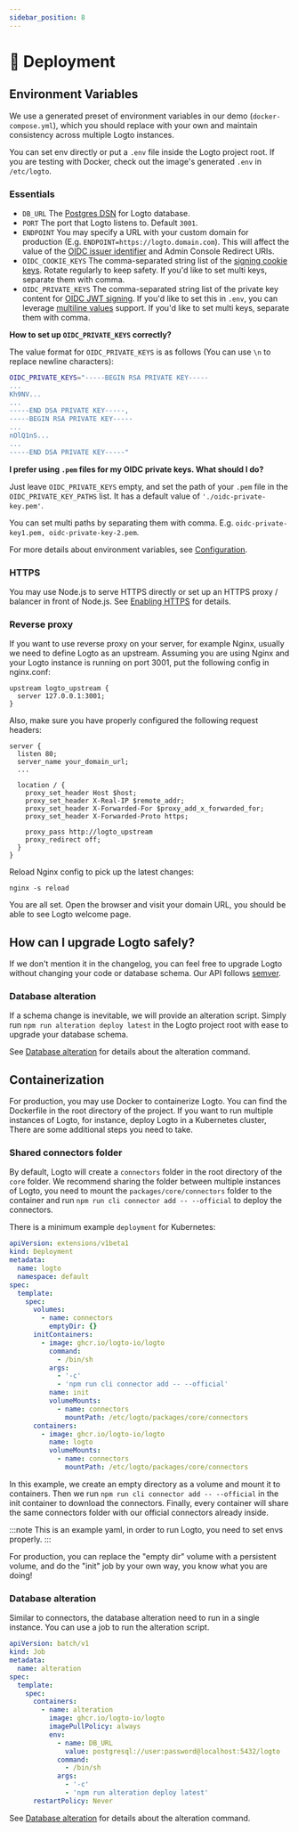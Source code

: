 ```yaml
---
sidebar_position: 8
---
```


# 🚀 Deployment

## Environment Variables

We use a generated preset of environment variables in our demo (`docker-compose.yml`), which you should replace with your own and maintain consistency across multiple Logto instances.

You can set env directly or put a `.env` file inside the Logto project root. If you are testing with Docker, check out the image's generated `.env` in `/etc/logto`.

### Essentials

- `DB_URL` The [Postgres DSN](https://www.postgresql.org/docs/14/libpq-connect.html#id-1.7.3.8.3.6) for Logto database.
- `PORT` The port that Logto listens to. Default `3001`.
- `ENDPOINT` You may specify a URL with your custom domain for production (E.g. `ENDPOINT=https://logto.domain.com`). This will affect the value of the [OIDC issuer identifier](https://openid.net/specs/openid-connect-core-1_0.html#IssuerIdentifier) and Admin Console Redirect URIs.
- `OIDC_COOKIE_KEYS` The comma-separated string list of the [signing cookie keys](https://github.com/panva/node-oidc-provider/blob/main/docs/README.md#cookieskeys). Rotate regularly to keep safety. If you'd like to set multi keys, separate them with comma.
- `OIDC_PRIVATE_KEYS` The comma-separated string list of the private key content for [OIDC JWT signing](https://openid.net/specs/openid-connect-core-1_0.html#Signing). If you'd like to set this in `.env`, you can leverage [multiline values](https://github.com/motdotla/dotenv#multiline-values) support. If you'd like to set multi keys, separate them with comma.

**How to set up `OIDC_PRIVATE_KEYS` correctly?**

The value format for `OIDC_PRIVATE_KEYS` is as follows (You can use `\n` to replace newline characters):

```bash
OIDC_PRIVATE_KEYS="-----BEGIN RSA PRIVATE KEY-----
...
Kh9NV...
...
-----END DSA PRIVATE KEY-----,
-----BEGIN RSA PRIVATE KEY-----
...
nOlQ1nS...
...
-----END DSA PRIVATE KEY-----"
```

**I prefer using `.pem` files for my OIDC private keys. What should I do?**

Just leave `OIDC_PRIVATE_KEYS` empty, and set the path of your `.pem` file in the `OIDC_PRIVATE_KEY_PATHS` list. It has a default value of `'./oidc-private-key.pem'`.

You can set multi paths by separating them with comma. E.g. `oidc-private-key1.pem, oidc-private-key-2.pem`.

For more details about environment variables, see [Configuration](../../references/core/configuration.md).

### HTTPS

You may use Node.js to serve HTTPS directly or set up an HTTPS proxy / balancer in front of Node.js. See [Enabling HTTPS](../../references/core/configuration.md#enabling-https) for details.

### Reverse proxy

If you want to use reverse proxy on your server, for example Nginx, usually we need to define Logto as an upstream.
Assuming you are using Nginx and your Logto instance is running on port 3001, put the following config in nginx.conf:

```
upstream logto_upstream {
  server 127.0.0.1:3001;
}
```

Also, make sure you have properly configured the following request headers:

```
server {
  listen 80;
  server_name your_domain_url;
  ...

  location / {
    proxy_set_header Host $host;
    proxy_set_header X-Real-IP $remote_addr;
    proxy_set_header X-Forwarded-For $proxy_add_x_forwarded_for;
    proxy_set_header X-Forwarded-Proto https;

    proxy_pass http://logto_upstream
    proxy_redirect off;
  }
}
```

Reload Nginx config to pick up the latest changes:

```
nginx -s reload
```

You are all set. Open the browser and visit your domain URL, you should be able to see Logto welcome page.

## How can I upgrade Logto safely?

If we don't mention it in the changelog, you can feel free to upgrade Logto without changing your code or database schema. Our API follows [semver](https://semver.org/).

### Database alteration

If a schema change is inevitable, we will provide an alteration script. Simply run `npm run alteration deploy latest` in the Logto project root with ease to upgrade your database schema.

See [Database alteration](../../tutorials/using-cli/database-alteration.mdx) for details about the alteration command.

## Containerization

For production, you may use Docker to containerize Logto. You can find the Dockerfile in the root directory of the project. If you want to run multiple instances of Logto, for instance, deploy Logto in a Kubernetes cluster, There are some additional steps you need to take.

### Shared connectors folder

By default, Logto will create a `connectors` folder in the root directory of the `core` folder. We recommend sharing the folder between multiple instances of Logto, you need to mount the `packages/core/connectors` folder to the container and run `npm run cli connector add -- --official` to deploy the connectors.

There is a minimum example `deployment` for Kubernetes:

```yaml
apiVersion: extensions/v1beta1
kind: Deployment
metadata:
  name: logto
  namespace: default
spec:
  template:
    spec:
      volumes:
        - name: connectors
          emptyDir: {}
      initContainers:
        - image: ghcr.io/logto-io/logto
          command:
            - /bin/sh
          args:
            - '-c'
            - 'npm run cli connector add -- --official'
          name: init
          volumeMounts:
            - name: connectors
              mountPath: /etc/logto/packages/core/connectors
      containers:
        - image: ghcr.io/logto-io/logto
          name: logto
          volumeMounts:
            - name: connectors
              mountPath: /etc/logto/packages/core/connectors
```

In this example, we create an empty directory as a volume and mount it to containers. Then we run `npm run cli connector add -- --official` in the init container to download the connectors. Finally, every container will share the same connectors folder with our official connectors already inside.

:::note
This is an example yaml, in order to run Logto, you need to set envs properly.
:::

For production, you can replace the "empty dir" volume with a persistent volume, and do the "init" job by your own way, you know what you are doing!

### Database alteration

Similar to connectors, the database alteration need to run in a single instance. You can use a job to run the alteration script.

```yaml
apiVersion: batch/v1
kind: Job
metadata:
  name: alteration
spec:
  template:
    spec:
      containers:
        - name: alteration
          image: ghcr.io/logto-io/logto
          imagePullPolicy: always
          env:
            - name: DB_URL
              value: postgresql://user:password@localhost:5432/logto
            command:
              - /bin/sh
            args:
              - '-c'
              - 'npm run alteration deploy latest'
      restartPolicy: Never
```

See [Database alteration](../../tutorials/using-cli/database-alteration.mdx) for details about the alteration command.
